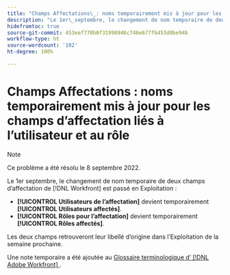 ```yaml
---
title: "Champs Affectations\_: noms temporairement mis à jour pour les champs d’affectation liés à l’utilisateur et au rôle"
description: "Le 1er\_septembre, le changement de nom temporaire de deux champs d’affectation de  [!DNL Workfront]  est passé en production."
hidefromtoc: true
source-git-commit: 453eef770b0f31990946c746e677fb453d0be94b
workflow-type: ht
source-wordcount: '102'
ht-degree: 100%

---
```



# Champs Affectations : noms temporairement mis à jour pour les champs d’affectation liés à l’utilisateur et au rôle

>[!NOTE]
>
>Ce problème a été résolu le 8 septembre 2022.

Le 1er septembre, le changement de nom temporaire de deux champs d’affectation de [!DNL Workfront] est passé en Exploitation :

* **[!UICONTROL Utilisateurs de l’affectation]** devient temporairement **[!UICONTROL Utilisateurs affectés]**.
* **[!UICONTROL Rôles pour l’affectation]** devient temporairement **[!UICONTROL Rôles affectés]**.

Les deux champs retrouveront leur libellé d’origine dans l’Exploitation de la semaine prochaine.

Une note temporaire a été ajoutée au [Glossaire terminologique d’ [!DNL Adobe Workfront] ](https://experienceleague.adobe.com/docs/workfront/using/basics/workfront-terminology-glossary.html?lang=fr).
